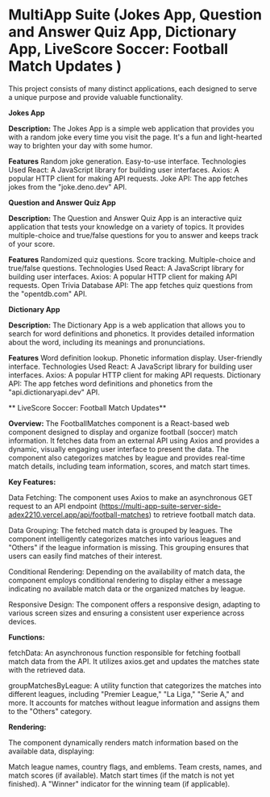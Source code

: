 # MultiApp Suite (Jokes App, Question and Answer Quiz App, Dictionary App, LiveScore Soccer: Football Match Updates )

This project consists of many distinct applications, each designed to serve a unique purpose and provide valuable functionality.

**Jokes App**

**Description:**
The Jokes App is a simple web application that provides you with a random joke every time you visit the page. It's a fun and light-hearted way to brighten your day with some humor.

**Features**
Random joke generation.
Easy-to-use interface.
Technologies Used
React: A JavaScript library for building user interfaces.
Axios: A popular HTTP client for making API requests.
Joke API: The app fetches jokes from the "joke.deno.dev" API.



**Question and Answer Quiz App**

**Description:**
The Question and Answer Quiz App is an interactive quiz application that tests your knowledge on a variety of topics. It provides multiple-choice and true/false questions for you to answer and keeps track of your score.

**Features**
Randomized quiz questions.
Score tracking.
Multiple-choice and true/false questions.
Technologies Used
React: A JavaScript library for building user interfaces.
Axios: A popular HTTP client for making API requests.
Open Trivia Database API: The app fetches quiz questions from the "opentdb.com" API.


**Dictionary App**

**Description:**
The Dictionary App is a web application that allows you to search for word definitions and phonetics. It provides detailed information about the word, including its meanings and pronunciations.

**Features**
Word definition lookup.
Phonetic information display.
User-friendly interface.
Technologies Used
React: A JavaScript library for building user interfaces.
Axios: A popular HTTP client for making API requests.
Dictionary API: The app fetches word definitions and phonetics from the "api.dictionaryapi.dev" API.



** LiveScore Soccer: Football Match Updates**

**Overview:**
The FootballMatches component is a React-based web component designed to display and organize football (soccer) match information. It fetches data from an external API using Axios and provides a dynamic, visually engaging user interface to present the data. The component also categorizes matches by league and provides real-time match details, including team information, scores, and match start times.

**Key Features:**

Data Fetching: The component uses Axios to make an asynchronous GET request to an API endpoint (https://multi-app-suite-server-side-adex2210.vercel.app/api/football-matches) to retrieve football match data.

Data Grouping: The fetched match data is grouped by leagues. The component intelligently categorizes matches into various leagues and "Others" if the league information is missing. This grouping ensures that users can easily find matches of their interest.

Conditional Rendering: Depending on the availability of match data, the component employs conditional rendering to display either a message indicating no available match data or the organized matches by league.

Responsive Design: The component offers a responsive design, adapting to various screen sizes and ensuring a consistent user experience across devices.

**Functions:**

fetchData: An asynchronous function responsible for fetching football match data from the API. It utilizes axios.get and updates the matches state with the retrieved data.

groupMatchesByLeague: A utility function that categorizes the matches into different leagues, including "Premier League," "La Liga," "Serie A," and more. It accounts for matches without league information and assigns them to the "Others" category.

**Rendering:**

The component dynamically renders match information based on the available data, displaying:

Match league names, country flags, and emblems.
Team crests, names, and match scores (if available).
Match start times (if the match is not yet finished).
A "Winner" indicator for the winning team (if applicable).
